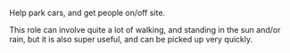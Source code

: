 Help park cars, and get people on/off site.

This role can involve quite a lot of walking, and standing in the sun and/or rain, but it is also super useful, and can be picked up very quickly.
